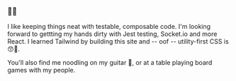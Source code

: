 ### 👨‍💻

I like keeping things neat with testable, composable code. I'm looking forward to gettting my hands dirty with Jest testing, Socket.io and more React. I learned Tailwind by building this site and -- oof -- utility-first CSS is 😙🤌.


You'll also find me noodling on my guitar 🎸, or at a table playing board games with my people. 
